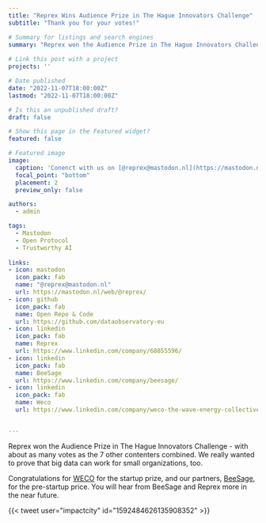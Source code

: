 ```yaml
---
title: "Reprex Wins Audience Prize in The Hague Innovators Challenge"
subtitle: "Thank you for your votes!"

# Summary for listings and search engines
summary: "Reprex won the Audience Prize in The Hague Innovators Challenge - with about as many votes as the 7 other contenters combined. We really wanted to prove that big data can work for small organizations, too."
 
# Link this post with a project
projects: ''

# Date published
date: "2022-11-07T18:00:00Z"
lastmod: "2022-11-07T18:00:00Z"

# Is this an unpublished draft?
draft: false

# Show this page in the Featured widget?
featured: false

# Featured image
image:
  caption: 'Conenct with us on [@reprex@mastodon.nl](https://mastodon.nl/web/@reprex/)'
  focal_point: "bottom"
  placement: 2
  preview_only: false

authors:
  - admin

tags:
  - Mastodon
  - Open Protocol
  - Trustworthy AI
  
links:
- icon: mastodon
  icon_pack: fab
  name: "@reprex@mastodon.nl"
  url: https://mastodon.nl/web/@reprex/
- icon: github
  icon_pack: fab
  name: Open Repo & Code
  url: https://github.com/dataobservatory-eu
- icon: linkedin
  icon_pack: fab
  name: Reprex
  url: https://www.linkedin.com/company/68855596/
- icon: linkedin
  icon_pack: fab
  name: BeeSage
  url: https://www.linkedin.com/company/beesage/
- icon: linkedin
  icon_pack: fab
  name: Weco
  url: https://www.linkedin.com/company/weco-the-wave-energy-collective/


---
```

Reprex won the Audience Prize in The Hague Innovators Challenge - with about as many votes as the 7 other contenters combined. We really wanted to prove that big data can work for small organizations, too.

Congratulations for [WECO](https://www.joinweco.nl/en-gb) for the startup prize, and our partners, [BeeSage](https://greendeal.dataobservatory.eu/post/2022-10-31_beesage/), for the pre-startup price.  You will hear from BeeSage and Reprex more in the near future.

{{< tweet user="impactcity" id="1592484626135908352" >}}
